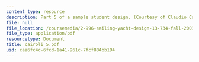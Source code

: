 ```yaml
---
content_type: resource
description: Part 5 of a sample student design. (Courtesy of Claudio Cairoli.)
file: null
file_location: /coursemedia/2-996-sailing-yacht-design-13-734-fall-2003/caa6fc4c6fcd1a41961c7fcf884bb194_cairoli_5.pdf
file_type: application/pdf
resourcetype: Document
title: cairoli_5.pdf
uid: caa6fc4c-6fcd-1a41-961c-7fcf884bb194
---
```

